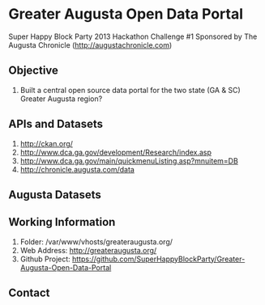 Greater Augusta Open Data Portal
================================

Super Happy Block Party 2013 Hackathon Challenge #1
Sponsored by The Augusta Chronicle (http://augustachronicle.com)

Objective
---------
1. Built a central open source data portal for the two state (GA & SC) Greater Augusta region?

APIs and Datasets
-----------------
1. http://ckan.org/
2. http://www.dca.ga.gov/development/Research/index.asp
3. http://www.dca.ga.gov/main/quickmenuListing.asp?mnuitem=DB
4. http://chronicle.augusta.com/data

Augusta Datasets
----------------

Working Information
-------------------
1. Folder: /var/www/vhosts/greateraugusta.org/
2. Web Address: http://greateraugusta.org/
3. Github Project: https://github.com/SuperHappyBlockParty/Greater-Augusta-Open-Data-Portal

Contact
-------

